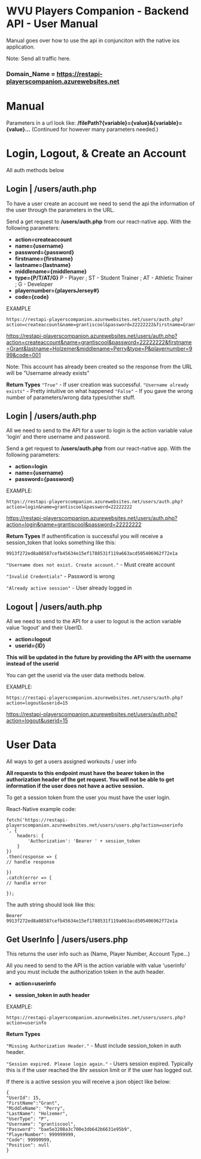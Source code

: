 

# WVU Players Companion - Backend API - User Manual
Manual goes over how to use the api in conjunciton with the native ios application.

Note: 
Send all traffic here.
### Domain_Name = https://restapi-playerscompanion.azurewebsites.net


# Manual
Parameters in a url look like: 
**/filePath?{variable}={value}&{variable}={value}...** 
(Continued for however many parameters needed.)
# Login, Logout, & Create an Account 
All auth methods below
## Login | /users/auth.php
To have a user create an account we need to send the api the information of the user through the parameters in the URL.

Send a get request to **/users/auth.php** from our react-native app.
With the following parameters:

 - **action=createaccount**
 - **name={username}**
 - **password={password}**
 - **firstname={firstname}**
 - **lastname={lastname}**
 - **middlename={middlename}**
 - **type={P/T/AT/G}** P - Player ; ST - Student Trainer ; AT - Athletic Trainer ; G - Developer
 - **playernumber={playersJersey#}**
 - **code={code}**

EXAMPLE

    https://restapi-playerscompanion.azurewebsites.net/users/auth.php?action=createaccount&name=grantiscool&password=22222222&firstname=Grant&lastname=Holzemer&middlename=Perry&type=P&playernumber=999&code=001

https://restapi-playerscompanion.azurewebsites.net/users/auth.php?action=createaccount&name=grantiscool&password=22222222&firstname=Grant&lastname=Holzemer&middlename=Perry&type=P&playernumber=999&code=001

Note: This account has already been created so the response from the URL will be "Username already exists"

**Return Types**
`"True"` - If user creation was successful.
`"Username already exists"` - Pretty intuitive on what happened
`"False"` - If you gave the wrong number of parameters/wrong data types/other stuff.

## Login |  /users/auth.php
All we need to send to the API for a user to login is the action variable value 'login' and there username and password.

Send a get request to **/users/auth.php** from our react-native app.
With the following parameters:

 - **action=login**
 - **name={username}**
 - **password={password}**

EXAMPLE: 

    https://restapi-playerscompanion.azurewebsites.net/users/auth.php?action=login&name=grantiscool&password=22222222

https://restapi-playerscompanion.azurewebsites.net/users/auth.php?action=login&name=grantiscool&password=22222222

**Return Types**
If authentification is successful you will receive a session_token that looks something like this:

    9913f272ed8a08587cefb45634e15ef1788531f119a663acd505406962f72e1a

`"Username does not exist. Create account."` - Must create account

`"Invalid Credentials"` - Password is wrong

`"Already active session"` - User already logged in

## Logout | /users/auth.php
All we need to send to the API for a user to logout is the action variable value 'logout' and their UserID.

 - **action=logout**
 - **userid={ID}**

**This will be updated in the future by providing the API with the username instead of the userid**

You can get the userid via the user data methods below.

EXAMPLE:

    https://restapi-playerscompanion.azurewebsites.net/users/auth.php?action=logout&userid=15
https://restapi-playerscompanion.azurewebsites.net/users/auth.php?action=logout&userid=15

# User Data
All ways to get a users assigned workouts / user info

**All requests to this endpoint must have the bearer token in the authorization header of the get request. You will not be able to get information if the user does not have a active session.**

To get a session token from the user you must have the user login.

React-Native example code:

    fetch('https://restapi-playerscompanion.azurewebsites.net/users/users.php?action=userinfo
    ', {
    	headers: {
    		'Authorization': 'Bearer ' + session_token
    	}
    })
    .then(response => {
    // handle response
    
    })
    .catch(error => {
    // handle error
    
    });

The auth string should look like this:

    Bearer 9913f272ed8a08587cefb45634e15ef1788531f119a663acd505406962f72e1a

## Get UserInfo | /users/users.php
This returns the user info such as (Name, Player Number, Account Type...)

All you need to send to the API is the action variable with value 'userinfo' and you must include the authorization token in the auth header.

 - **action=userinfo**
+ **session_token in auth header**

EXAMPLE: 

    https://restapi-playerscompanion.azurewebsites.net/users/users.php?action=userinfo

**Return Types**

`"Missing Authorization Header."` - Must include session_token in auth header.

`"Session expired. Please login again."` - Users session expired. Typically this is if the user reached the 8hr session limit or if the user has logged out.

If there is a active session you will receive a json object like below:

    {
    "UserId": 15,
    "FirstName":"Grant",
    "MiddleName": "Perry",
    "LastName": "Holzemer",
    "UserType": "P",
    "Username": "grantiscool",
    "Password": "bae5e3208a3c700e3db642b6631e95b9",
    "PlayerNumber": 999999999,
    "Code": 99999999,
    "Position": null
    }


